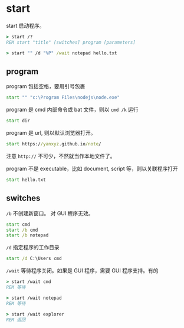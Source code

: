# start

start 启动程序。

```cmd
> start /?
REM start "title" [switches] program [parameters]

> start "" /d "%P" /wait notepad hello.txt
```

## program

program 包括空格，要用引号包裹

```cmd
start "" "c:\Program Files\nodejs\node.exe"
```

program 是 cmd 内部命令或 bat 文件，则以 `cmd /k` 运行

```cmd
start dir
```

program 是 url, 则以默认浏览器打开。

```cmd
start https://yanxyz.github.io/note/
```

注意 `http://` 不可少，不然就当作本地文件了。

program 不是 executable，比如 document, script 等，则以关联程序打开

```cmd
start hello.txt
```

## switches

`/b` 不创建新窗口。 对 GUI 程序无效。

```cmd
start cmd
start /b cmd
start /b notepad
```

`/d` 指定程序的工作目录

```cmd
start /d C:\Users cmd
```

`/wait` 等待程序关闭。如果是 GUI 程序，需要 GUI 程序支持。有的

```cmd
> start /wait cmd
REM 等待

> start /wait notepad
REM 等待

> start /wait explorer
REM 返回
```
